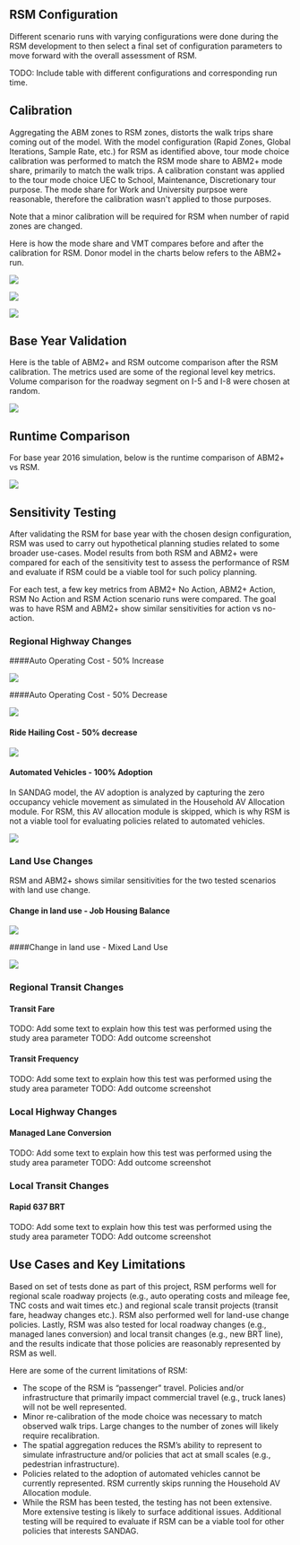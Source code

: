 ## RSM Configuration

Different scenario runs with varying configurations were done during the RSM development to then select a final set of configuration parameters to move forward with the overall assessment of RSM. 

TODO: Include table with different configurations and corresponding run time. 

## Calibration
Aggregating the ABM zones to RSM zones, distorts the walk trips share coming out of the model. With the model configuration (Rapid Zones, Global Iterations, Sample Rate, etc.) for RSM as identified above, tour mode choice calibration was performed to match the RSM mode share to ABM2+ mode share, primarily to match the walk trips. A calibration constant was applied to the tour mode choice UEC to School, Maintenance, Discretionary tour purpose. The mode share for Work and University purpsoe were reasonable, therefore the calibration wasn't applied to those purposes. 

Note that a minor calibration will be required for RSM when number of rapid zones are changed.

Here is how the mode share and VMT compares before and after the calibration for RSM. Donor model in the charts below refers to the ABM2+ run. 

![](images\assessment\mode_share_calibrated.PNG)

![](images\assessment\vmt_by_class_calibrated.PNG)

![](images\assessment\total_vmt_calibrated.PNG)

## Base Year Validation
Here is the table of ABM2+ and RSM outcome comparison after the RSM calibration. The metrics used are some of the regional level key metrics. Volume comparison for the roadway segment on I-5 and I-8 were chosen at random. 

![](images\assessment\validation_performance.PNG)


## Runtime Comparison 
For base year 2016 simulation, below is the runtime comparison of ABM2+ vs RSM. 

![](images\assessment\runtime_performance.PNG)

## Sensitivity Testing
After validating the RSM for base year with the chosen design configuration, RSM was used to carry out hypothetical planning studies related to some broader use-cases. Model results from both RSM and ABM2+ were compared for each of the sensitivity test to assess the performance of RSM and evaluate if RSM could be a viable tool for such policy planning. 

For each test, a few key metrics from ABM2+ No Action, ABM2+ Action, RSM No Action and RSM Action scenario runs were compared. The goal was to have RSM and ABM2+ show similar sensitivities for action vs no-action. 

### Regional Highway Changes

####Auto Operating Cost - 50% Increase

![](images\assessment\elasticity_aoc_plus_50%.PNG)



####Auto Operating Cost - 50% Decrease

![](images\assessment\elasticity_aoc_minus_50%.PNG)



#### Ride Hailing Cost - 50% decrease

![](images\assessment\elasticity_CMPR_RHC_minus_50%.PNG)



#### Automated Vehicles - 100% Adoption

In SANDAG model, the AV adoption is analyzed by capturing the zero occupancy vehicle movement as simulated in the Household AV Allocation module. For RSM, this AV allocation module is skipped, which is why RSM is not a viable tool for evaluating policies related to automated vehicles. 

![](images\assessment\elasticity_comparison_AV_100%.PNG)



### Land Use Changes

RSM and ABM2+ shows similar sensitivities for the two tested scenarios with land use change. 

#### Change in land use - Job Housing Balance

![](images\assessment\elasticity_comparison_JOB_HH.PNG)



####Change in land use - Mixed Land Use 

![](images\assessment\elasticity_comparison_Mixed_LU.PNG)



### Regional Transit Changes

#### Transit Fare

TODO: Add some text to explain how this test was performed using the study area parameter
TODO: Add outcome screenshot

#### Transit Frequency

TODO: Add some text to explain how this test was performed using the study area parameter
TODO: Add outcome screenshot


### Local Highway Changes

#### Managed Lane Conversion

TODO: Add some text to explain how this test was performed using the study area parameter
TODO: Add outcome screenshot



### Local Transit Changes

#### Rapid 637 BRT

TODO: Add some text to explain how this test was performed using the study area parameter
TODO: Add outcome screenshot


## Use Cases and Key Limitations
Based on set of tests done as part of this project, RSM performs well for regional scale roadway projects (e.g., auto operating costs and mileage fee, TNC costs and wait times etc.) and regional scale transit projects (transit fare, headway changes etc.). RSM also performed well for land-use change policies. Lastly, RSM was also tested for local roadway changes (e.g., managed lanes conversion) and local transit changes (e.g., new BRT line), and the results indicate that those policies are reasonably represented by RSM as well. 

Here are some of the current limitations of RSM:

- The scope of the RSM is “passenger” travel. Policies and/or infrastructure that primarily impact commercial travel (e.g., truck lanes) will not be well represented.
- Minor re-calibration of the mode choice was necessary to match observed walk trips. Large changes to the number of zones will likely require recalibration.
- The spatial aggregation reduces the RSM’s ability to represent to simulate infrastructure and/or policies that act at small scales (e.g., pedestrian infrastructure).
- Policies related to the adoption of automated vehicles cannot be currently represented. RSM currently skips running the Household AV Allocation module.
- While the RSM has been tested, the testing has not been extensive. More extensive testing is likely to surface additional issues. Additional testing will be required to evaluate if RSM can be a viable tool for other policies that interests SANDAG.